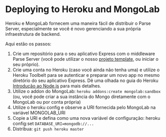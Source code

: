 # Deploying to Heroku and MongoLab

Heroku e MongoLab fornecem uma maneira fácil de distribuir o Parse Server, especialmente se você é novo gerenciando a sua própria infraestrutura de backend.

Aqui estão os passos:

1. Crie um repositório para o seu aplicativo Express com o middleware Parse Server (você pode utilizar o nosso [projeto template](https://github.com/ParsePlatform/parse-server-example), ou iniciar o seu próprio).
2. Crie uma conta no Heroku (caso você ainda não tenha uma) e utilize o Heroku Toolbelt para se autenticar e preparar um novo app no mesmo diretório do seu aplicativo Express. Dê uma olhada no guia do Heroku [Introdução ao Node.js](https://devcenter.heroku.com/articles/getting-started-with-nodejs#introduction) para mais detalhes.
3. Utilize o addon do MongoLab: `heroku addons:create mongolab:sandbox` (ou, você pode criar a sua instância do Mongo  diretamente com o MongoLab ou por conta própria)
4. Utilize o heroku config e observe a URI fornecida pelo MongoLab na variável MONGOLAB_URI
5. Copie a URI e defina como uma nova variável de configuração: heroku config:set `DATABASE_URI=mongodb://...`
6. Distribua: `git push heroku master`
